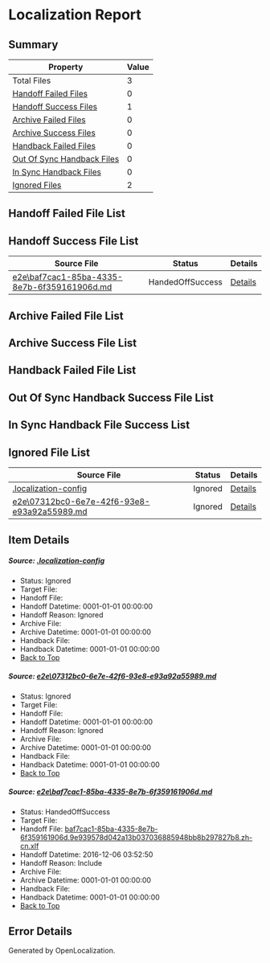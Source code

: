 # <a name='report-top'></a> Localization Report

## Summary
 Property | Value 
 -------- | ----- 
 Total Files | 3
[ Handoff Failed Files ](#handoff-failed-list)| 0
[ Handoff Success Files ](#handoff-success-list)| 1
[ Archive Failed Files ](#archive-failed-list)| 0
[ Archive Success Files ](#archive-success-list)| 0
[ Handback Failed Files ](#handback-failed-list)| 0
[ Out Of Sync Handback Files ](#outofsync-handback-success-list)| 0
[ In Sync Handback Files ](#insync-handback-success-list)| 0
[ Ignored Files ](#ignored-list)| 2

## <a name='handoff-failed-list'></a> Handoff Failed File List

## <a name='handoff-success-list'></a> Handoff Success File List
 Source File | Status | Details 
 ----------- | ------ | ------- 
 [e2e\baf7cac1-85ba-4335-8e7b-6f359161906d.md](https://github.com/OpenLocalizationTestOrg/ol-test0/blob/7f3b0bd5893972305ee7e2d5eb4587e80508bc91/e2e/baf7cac1-85ba-4335-8e7b-6f359161906d.md) | HandedOffSuccess | [Details](#f6324e3f87bda5bbf82e1693b1965e2fa6d77d592)

## <a name='archive-failed-list'></a> Archive Failed File List

## <a name='archive-success-list'></a> Archive Success File List

## <a name='handback-failed-list'></a> Handback Failed File List

## <a name='outofsync-handback-success-list'></a> Out Of Sync Handback Success File List

## <a name='insync-handback-success-list'></a> In Sync Handback File Success List

## <a name='ignored-list'></a> Ignored File List
 Source File | Status | Details 
 ----------- | ------ | ------- 
 [.localization-config](https://github.com/OpenLocalizationTestOrg/ol-test0/blob/7f3b0bd5893972305ee7e2d5eb4587e80508bc91/.localization-config) | Ignored | [Details](#c268a05ecaa7ec85942ed632c29928ee5bd6da8d0)
 [e2e\07312bc0-6e7e-42f6-93e8-e93a92a55989.md](https://github.com/OpenLocalizationTestOrg/ol-test0/blob/7f3b0bd5893972305ee7e2d5eb4587e80508bc91/e2e/07312bc0-6e7e-42f6-93e8-e93a92a55989.md) | Ignored | [Details](#2fe29320ef6998d55292978f0a839fcc351447481)

## Item Details
##### <a name='c268a05ecaa7ec85942ed632c29928ee5bd6da8d0'></a> Source: [.localization-config](https://github.com/OpenLocalizationTestOrg/ol-test0/blob/7f3b0bd5893972305ee7e2d5eb4587e80508bc91/.localization-config)
* Status: Ignored
* Target File: 
* Handoff File: 
* Handoff Datetime: 0001-01-01 00:00:00
* Handoff Reason: Ignored
* Archive File: 
* Archive Datetime: 0001-01-01 00:00:00
* Handback File: 
* Handback Datetime: 0001-01-01 00:00:00
* [Back to Top](#report-top)

##### <a name='2fe29320ef6998d55292978f0a839fcc351447481'></a> Source: [e2e\07312bc0-6e7e-42f6-93e8-e93a92a55989.md](https://github.com/OpenLocalizationTestOrg/ol-test0/blob/7f3b0bd5893972305ee7e2d5eb4587e80508bc91/e2e/07312bc0-6e7e-42f6-93e8-e93a92a55989.md)
* Status: Ignored
* Target File: 
* Handoff File: 
* Handoff Datetime: 0001-01-01 00:00:00
* Handoff Reason: Ignored
* Archive File: 
* Archive Datetime: 0001-01-01 00:00:00
* Handback File: 
* Handback Datetime: 0001-01-01 00:00:00
* [Back to Top](#report-top)

##### <a name='f6324e3f87bda5bbf82e1693b1965e2fa6d77d592'></a> Source: [e2e\baf7cac1-85ba-4335-8e7b-6f359161906d.md](https://github.com/OpenLocalizationTestOrg/ol-test0/blob/7f3b0bd5893972305ee7e2d5eb4587e80508bc91/e2e/baf7cac1-85ba-4335-8e7b-6f359161906d.md)
* Status: HandedOffSuccess
* Target File: 
* Handoff File: [baf7cac1-85ba-4335-8e7b-6f359161906d.9e939578d042a13b037036885948bb8b297827b8.zh-cn.xlf](https://github.com/OpenLocalizationTestOrg/ol-test0-handoff/blob/22869466e9770fdaebb9ee1eea0106a56814b7dd/ol-handoff/OpenLocalizationTestOrg/ol-test0-zhcn/shujia/mt/baf7cac1-85ba-4335-8e7b-6f359161906d.9e939578d042a13b037036885948bb8b297827b8.zh-cn.xlf)
* Handoff Datetime: 2016-12-06 03:52:50
* Handoff Reason: Include
* Archive File: 
* Archive Datetime: 0001-01-01 00:00:00
* Handback File: 
* Handback Datetime: 0001-01-01 00:00:00
* [Back to Top](#report-top)


## Error Details

Generated by OpenLocalization.
